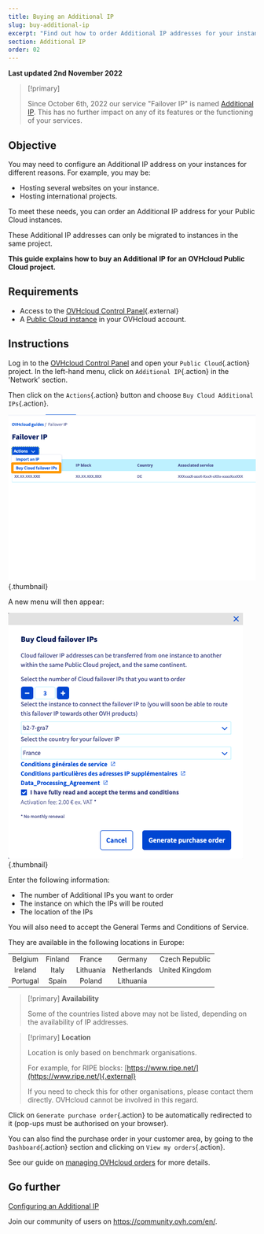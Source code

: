 ```yaml
---
title: Buying an Additional IP
slug: buy-additional-ip
excerpt: "Find out how to order Additional IP addresses for your instances"
section: Additional IP
order: 02
---
```


**Last updated 2nd November 2022**

> [!primary]
>
> Since October 6th, 2022 our service "Failover IP" is named [Additional IP](https://www.ovhcloud.com/en-gb/network/additional-ip/). This has no further impact on any of its features or the functioning of your services.
>

## Objective

You may need to configure an Additional IP address on your instances for different reasons. For example, you may be:

- Hosting several websites on your instance.
- Hosting international projects.

To meet these needs, you can order an Additional IP address for your Public Cloud instances.

These Additional IP addresses can only be migrated to instances in the same project.

**This guide explains how to buy an Additional IP for an OVHcloud Public Cloud project.**

## Requirements

- Access to the [OVHcloud Control Panel](https://www.ovh.com/auth/?action=gotomanager&from=https://www.ovh.co.uk/&ovhSubsidiary=GB){.external}
- A [Public Cloud instance](https://docs.ovh.com/gb/en/public-cloud/public-cloud-first-steps/) in your OVHcloud account.

## Instructions

Log in to the [OVHcloud Control Panel](https://www.ovh.com/auth/?action=gotomanager&from=https://www.ovh.co.uk/&ovhSubsidiary=GB) and open your `Public Cloud`{.action} project.
In the left-hand menu, click on `Additional IP`{.action} in the 'Network' section.

Then click on the `Actions`{.action} button and choose `Buy Cloud Additional IPs`{.action}.

![failoverIP](images/buyfailoverip1-2021.png){.thumbnail}

A new menu will then appear:

![failoverIP](images/buyfailoverip2-2021.png){.thumbnail}

Enter the following information:

- The number of Additional IPs you want to order
- The instance on which the IPs will be routed
- The location of the IPs

You will also need to accept the General Terms and Conditions of Service.

They are available in the following locations in Europe:

|          |          |          |           |                |
|:--------:|:--------:|:--------:|:---------:|:--------------:|
| Belgium  | Finland  | France   | Germany   | Czech Republic |
| Ireland  |  Italy   | Lithuania | Netherlands | United Kingdom    |
| Portugal |  Spain   |  Poland |  Lithuania |                    |


> [!primary] **Availability**
> 
> Some of the countries listed above may not be listed, depending on the 
> availability of IP addresses.
> 

> [!primary] **Location**
>
> Location is only based on benchmark organisations.
> 
> For example, for RIPE blocks: [https://www.ripe.net/](https://www.ripe.net/){.external}
>
> If you need to check this for other organisations, please contact them directly. OVHcloud cannot be involved in this regard.

Click on `Generate purchase order`{.action} to be automatically redirected to it (pop-ups must be authorised on your browser).

You can also find the purchase order in your customer area, by going to the `Dashboard`{.action} section and clicking on `View my orders`{.action}.

See our guide on [managing OVHcloud orders](https://docs.ovh.com/gb/en/billing/managing-ovh-orders/) for more details.

## Go further

[Configuring an Additional IP](https://docs.ovh.com/gb/en/publiccloud/network-services/configure-additional-ip/)

Join our community of users on <https://community.ovh.com/en/>.
